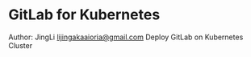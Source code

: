 # GitLab for Kubernetes
Author: JingLi <lijingakaaioria@gmail.com>
Deploy GitLab on Kubernetes Cluster

